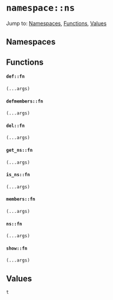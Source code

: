 # `namespace::ns`
Jump to: [Namespaces](#Namespaces), [Functions](#Functions), [Values](#Values)


## Namespaces

## Functions
#### `def::fn`
`(...args)`<br/>
#### `defmembers::fn`
`(...args)`<br/>
#### `del::fn`
`(...args)`<br/>
#### `get_ns::fn`
`(...args)`<br/>
#### `is_ns::fn`
`(...args)`<br/>
#### `members::fn`
`(...args)`<br/>
#### `ns::fn`
`(...args)`<br/>
#### `show::fn`
`(...args)`<br/>
## Values
`t`